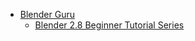 - [Blender Guru](https://www.youtube.com/user/AndrewPPrice/featured)
    - [Blender 2.8 Beginner Tutorial Series](https://www.youtube.com/playlist?list=PLjEaoINr3zgEq0u2MzVgAaHEBt--xLB6U)
